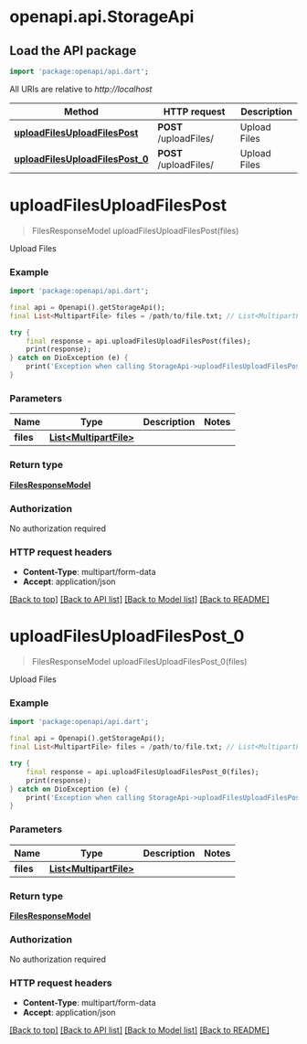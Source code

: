 # openapi.api.StorageApi

## Load the API package
```dart
import 'package:openapi/api.dart';
```

All URIs are relative to *http://localhost*

Method | HTTP request | Description
------------- | ------------- | -------------
[**uploadFilesUploadFilesPost**](StorageApi.md#uploadfilesuploadfilespost) | **POST** /uploadFiles/ | Upload Files
[**uploadFilesUploadFilesPost_0**](StorageApi.md#uploadfilesuploadfilespost_0) | **POST** /uploadFiles/ | Upload Files


# **uploadFilesUploadFilesPost**
> FilesResponseModel uploadFilesUploadFilesPost(files)

Upload Files

### Example
```dart
import 'package:openapi/api.dart';

final api = Openapi().getStorageApi();
final List<MultipartFile> files = /path/to/file.txt; // List<MultipartFile> | 

try {
    final response = api.uploadFilesUploadFilesPost(files);
    print(response);
} catch on DioException (e) {
    print('Exception when calling StorageApi->uploadFilesUploadFilesPost: $e\n');
}
```

### Parameters

Name | Type | Description  | Notes
------------- | ------------- | ------------- | -------------
 **files** | [**List&lt;MultipartFile&gt;**](MultipartFile.md)|  | 

### Return type

[**FilesResponseModel**](FilesResponseModel.md)

### Authorization

No authorization required

### HTTP request headers

 - **Content-Type**: multipart/form-data
 - **Accept**: application/json

[[Back to top]](#) [[Back to API list]](../README.md#documentation-for-api-endpoints) [[Back to Model list]](../README.md#documentation-for-models) [[Back to README]](../README.md)

# **uploadFilesUploadFilesPost_0**
> FilesResponseModel uploadFilesUploadFilesPost_0(files)

Upload Files

### Example
```dart
import 'package:openapi/api.dart';

final api = Openapi().getStorageApi();
final List<MultipartFile> files = /path/to/file.txt; // List<MultipartFile> | 

try {
    final response = api.uploadFilesUploadFilesPost_0(files);
    print(response);
} catch on DioException (e) {
    print('Exception when calling StorageApi->uploadFilesUploadFilesPost_0: $e\n');
}
```

### Parameters

Name | Type | Description  | Notes
------------- | ------------- | ------------- | -------------
 **files** | [**List&lt;MultipartFile&gt;**](MultipartFile.md)|  | 

### Return type

[**FilesResponseModel**](FilesResponseModel.md)

### Authorization

No authorization required

### HTTP request headers

 - **Content-Type**: multipart/form-data
 - **Accept**: application/json

[[Back to top]](#) [[Back to API list]](../README.md#documentation-for-api-endpoints) [[Back to Model list]](../README.md#documentation-for-models) [[Back to README]](../README.md)

